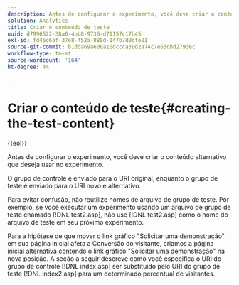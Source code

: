 ```yaml
---
description: Antes de configurar o experimento, você deve criar o conteúdo alternativo que deseja usar no experimento.
solution: Analytics
title: Criar o conteúdo de teste
uuid: d7996522-38a6-4bb8-9736-d71157c17b45
exl-id: fd46c6af-37e8-452a-880d-147b7d0cfe21
source-git-commit: b1dda69a606a16dccca30d2a74c7e63dbd27936c
workflow-type: tm+mt
source-wordcount: '164'
ht-degree: 4%

---
```


# Criar o conteúdo de teste{#creating-the-test-content}

{{eol}}

Antes de configurar o experimento, você deve criar o conteúdo alternativo que deseja usar no experimento.

O grupo de controle é enviado para o URI original, enquanto o grupo de teste é enviado para o URI novo e alternativo.

Para evitar confusão, não reutilize nomes de arquivo de grupo de teste. Por exemplo, se você executar um experimento usando um arquivo de grupo de teste chamado [!DNL test2.asp], não use [!DNL test2.asp] como o nome do arquivo de teste em seu próximo experimento.

Para a hipótese de que mover o link gráfico &quot;Solicitar uma demonstração&quot; em sua página inicial afeta a Conversão do visitante, criamos a página inicial alternativa contendo o link gráfico &quot;Solicitar uma demonstração&quot; na nova posição. A seção a seguir descreve como você especifica o URI do grupo de controle [!DNL index.asp] ser substituído pelo URI do grupo de teste [!DNL index2.asp] para um determinado percentual de visitantes.
